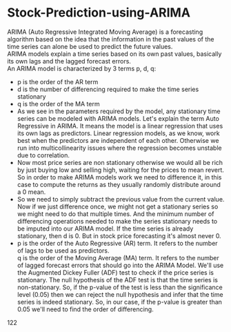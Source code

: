 # Stock-Prediction-using-ARIMA<br>
ARIMA (Auto Regressive Integrated Moving Average) is a forecasting algorithm based on the idea that the information in the past values of the time series can alone be used to predict the future values.<br>
ARIMA models explain a time series based on its own past values, basically its own lags and the lagged forecast errors. <br> An ARIMA model is characterized by 3 terms p, d, q:<br> 
- p is the order of the AR term <br>
- d is the number of differencing required to make the time series stationary<br>
- q is the order of the MA term  <br>
-  As we see in the parameters required by the model, any stationary time series can be modeled with ARIMA models.  Let's explain the term Auto Regressive in ARIMA. It means the model is a linear regression that uses its own lags as predictors. Linear regression models, as we know, work best when the predictors are independent of each other. Otherwise we run into multicollinearity issues where the regression becomes unstable due to correlation. <br>
-   Now most price series are non stationary otherwise we would all be rich by just buying low and selling high, waiting for the prices to mean revert. So in order to make ARIMA models work we need to difference it, in this case to compute the returns as they usually randomly distribute around a 0 mean.  <br>
-  So we need to simply subtract the previous value from the current value. Now if we just difference once, we might not get a stationary series so we might need to do that multiple times.   And the minimum number of differencing operations needed to make the series stationary needs to be imputed into our ARIMA model. If the time series is already stationary, then d is 0. But in stock price forecasting it's almost never 0. <br>
-   p is the order of the Auto Regressive (AR) term. It refers to the number of lags to be used as predictors. <br> q is the order of the Moving Average (MA) term. It refers to the number of lagged forecast errors that should go into the ARIMA Model.  We'll use the Augmented Dickey Fuller (ADF) test to check if the price series is stationary.  The null hypothesis of the ADF test is that the time series is non-stationary. So, if the p-value of the test is less than the significance level (0.05) then we can reject the null hypothesis and infer that the time series is indeed stationary.  So, in our case, if the p-value is greater than 0.05 we'll need to find the order of differencing.

122
